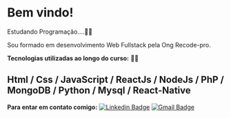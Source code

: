 # Bem vindo!
Estudando Programação....👨‍💻

Sou formado em desenvolvimento Web Fullstack pela Ong Recode-pro.

**Tecnologias utilizadas ao longo do curso:** 🧙‍♂️

Html  / Css / JavaScript  / ReactJs  / NodeJs  / PhP  / MongoDB  / Python  / Mysql / React-Native
--------------------------------------------------------------------------------------------------------------------------------------------------------------------------------



**Para entar em contato comigo:**
[![Linkedin Badge](https://img.shields.io/badge/-Alan%20Santana-6633cc?style=flat-square&logo=Linkedin&logoColor=white&link=https://www.linkedin.com/in/alan-santana-0644b915b/)](https://www.linkedin.com/in/alan-santana-0644b915b/) 
[![Gmail Badge](https://img.shields.io/badge/-alan.nsantana@hotmail.com-6633cc?style=flat-square&logo=Gmail&logoColor=white&link=mailto:diego.schell.f@gmail.com)](alan.nsantana@hotmail.com)





